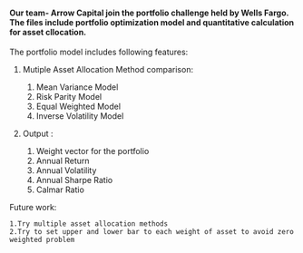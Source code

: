 #### Our team- Arrow Capital join the portfolio challenge held by Wells Fargo. The files include portfolio optimization model and quantitative calculation for asset cllocation.


The portfolio model includes following features:

1. Mutiple Asset Allocation Method comparison:
	1. Mean Variance Model
	2. Risk Parity Model
	3. Equal Weighted Model
	4. Inverse Volatility Model

2. Output :
	1. Weight vector for the portfolio
	2. Annual Return
	3. Annual Volatility
	4. Annual Sharpe Ratio
	5. Calmar Ratio


Future work:
	
	1.Try multiple asset allocation methods
	2.Try to set upper and lower bar to each weight of asset to avoid zero weighted problem

